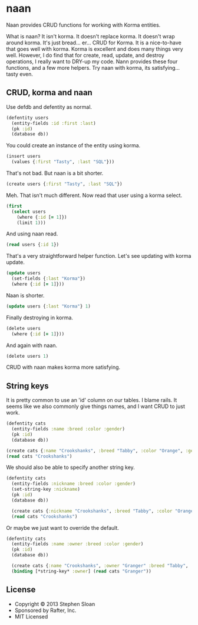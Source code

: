 # naan

Naan provides CRUD functions for working with Korma entities.

What is naan?  It isn't korma.  It doesn't replace korma.  It doesn't wrap around korma.  It's just bread... er... CRUD for Korma.  It is a nice-to-have that goes well with korma.  Korma is excellent and does many things very well.  However, I do find that for create, read, update, and destroy operations, I really want to DRY-up my code.  Nann provides these four functions, and a few more helpers.  Try naan with korma, its satisfying... tasty even.

## CRUD, korma and naan

Use defdb and defentity as normal.

```clojure
(defentity users
  (entity-fields :id :first :last)
  (pk :id)
  (database db))
```

You could create an instance of the entity using korma.

```clojure
(insert users
  (values {:first "Tasty", :last "SQL"}))
```

That's not bad.  But naan is a bit shorter.

```clojure
(create users {:first "Tasty", :last "SQL"})
```

Meh.  That isn't much different.  Now read that user using a korma select.

```clojure
(first
  (select users
    (where {:id [= 1]})
    (limit 1)))
```

And using naan read.

```clojure
(read users {:id 1})
```

That's a very straightforward helper function.  Let's see updating with korma update.


```clojure
(update users
  (set-fields {:last "Korma"})
  (where {:id [= 1]}))
```

Naan is shorter.

```clojure
(update users {:last "Korma"} 1)
```

Finally destroying in korma.

```clojure
(delete users
  (where {:id [= 1]}))
```

And again with naan.

```clojure
(delete users 1)
```

CRUD with naan makes korma more satisfying.

## String keys

It is pretty common to use an 'id' column on our tables.  I blame rails.  It seems like we also commonly give things names, and I want CRUD to just work.

```clojure
(defentity cats
  (entity-fields :name :breed :color :gender)
  (pk :id)
  (database db))

(create cats {:name "Crookshanks", :breed "Tabby", :color "Orange", :gender "M"})
(read cats "Crookshanks")
```

We should also be able to specify another string key.

```clojure
(defentity cats
  (entity-fields :nickname :breed :color :gender)
  (set-string-key :nickname)
  (pk :id)
  (database db))

  (create cats {:nickname "Crookshanks", :breed "Tabby", :color "Orange", :gender "M"})
  (read cats "Crookshanks")
```

Or maybe we just want to override the default.

```clojure
(defentity cats
  (entity-fields :name :owner :breed :color :gender)
  (pk :id)
  (database db))

  (create cats {:name "Crookshanks", :owner "Granger" :breed "Tabby", :color "Orange", :gender "M"})
  (binding [*string-key* :owner] (read cats "Granger"))
```



## License

- Copyright © 2013 Stephen Sloan
- Sponsored by Rafter, Inc.
- MIT Licensed
